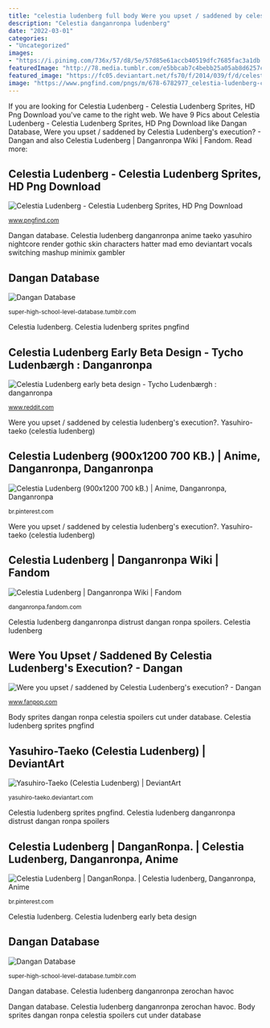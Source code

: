 ```yaml
---
title: "celestia ludenberg full body Were you upset / saddened by celestia ludenberg&#039;s execution?"
description: "Celestia danganronpa ludenberg"
date: "2022-03-01"
categories:
- "Uncategorized"
images:
- "https://i.pinimg.com/736x/57/d8/5e/57d85e61accb40519dfc7685fac3a1db.jpg"
featuredImage: "http://78.media.tumblr.com/e5bbcab7c4bebb25a05ab8d6257cdbee/tumblr_inline_mrabfecnOB1qz4rgp.png"
featured_image: "https://fc05.deviantart.net/fs70/f/2014/039/f/d/celestia_ludenberg_by_weslyv8_d6en0kz_by_yasuhiro_taeko-d75nvao.png"
image: "https://www.pngfind.com/pngs/m/678-6782977_celestia-ludenberg-celestia-ludenberg-sprites-hd-png-download.png"
---
```


If you are looking for Celestia Ludenberg - Celestia Ludenberg Sprites, HD Png Download you've came to the right web. We have 9 Pics about Celestia Ludenberg - Celestia Ludenberg Sprites, HD Png Download like Dangan Database, Were you upset / saddened by Celestia Ludenberg&#039;s execution? - Dangan and also Celestia Ludenberg | Danganronpa Wiki | Fandom. Read more:

## Celestia Ludenberg - Celestia Ludenberg Sprites, HD Png Download

![Celestia Ludenberg - Celestia Ludenberg Sprites, HD Png Download](https://www.pngfind.com/pngs/m/678-6782977_celestia-ludenberg-celestia-ludenberg-sprites-hd-png-download.png "Celestia ludenberg danganronpa anime taeko yasuhiro nightcore render gothic skin characters hatter mad emo deviantart vocals switching mashup minimix gambler")

<small>www.pngfind.com</small>

Dangan database. Celestia ludenberg danganronpa anime taeko yasuhiro nightcore render gothic skin characters hatter mad emo deviantart vocals switching mashup minimix gambler

## Dangan Database

![Dangan Database](http://78.media.tumblr.com/e5bbcab7c4bebb25a05ab8d6257cdbee/tumblr_inline_mrabfecnOB1qz4rgp.png "Celestia ludenberg danganronpa yasuhiro taeko")

<small>super-high-school-level-database.tumblr.com</small>

Celestia ludenberg. Celestia ludenberg sprites pngfind

## Celestia Ludenberg Early Beta Design - Tycho Ludenbærgh : Danganronpa

![Celestia Ludenberg early beta design - Tycho Ludenbærgh : danganronpa](https://i.redd.it/srtwxau59xz41.png "Celestia ludenberg sprites pngfind")

<small>www.reddit.com</small>

Were you upset / saddened by celestia ludenberg&#039;s execution?. Yasuhiro-taeko (celestia ludenberg)

## Celestia Ludenberg (900x1200 700 KB.) | Anime, Danganronpa, Danganronpa

![Celestia Ludenberg (900x1200 700 kB.) | Anime, Danganronpa, Danganronpa](https://i.pinimg.com/736x/57/d8/5e/57d85e61accb40519dfc7685fac3a1db.jpg "Yasuhiro-taeko (celestia ludenberg)")

<small>br.pinterest.com</small>

Were you upset / saddened by celestia ludenberg&#039;s execution?. Yasuhiro-taeko (celestia ludenberg)

## Celestia Ludenberg | Danganronpa Wiki | Fandom

![Celestia Ludenberg | Danganronpa Wiki | Fandom](https://vignette.wikia.nocookie.net/danganronpa/images/6/66/Celestia_Ludenberg_Illustration.png/revision/latest?cb=20170601123643 "Celestia ludenberg")

<small>danganronpa.fandom.com</small>

Celestia ludenberg danganronpa distrust dangan ronpa spoilers. Celestia ludenberg

## Were You Upset / Saddened By Celestia Ludenberg&#039;s Execution? - Dangan

![Were you upset / saddened by Celestia Ludenberg&#039;s execution? - Dangan](http://images6.fanpop.com/image/polls/1399000/1399852_1405990361564_full.jpg?v=1405990374 "Celestia ludenberg (900x1200 700 kb.)")

<small>www.fanpop.com</small>

Body sprites dangan ronpa celestia spoilers cut under database. Celestia ludenberg sprites pngfind

## Yasuhiro-Taeko (Celestia Ludenberg) | DeviantArt

![Yasuhiro-Taeko (Celestia Ludenberg) | DeviantArt](https://fc05.deviantart.net/fs70/f/2014/039/f/d/celestia_ludenberg_by_weslyv8_d6en0kz_by_yasuhiro_taeko-d75nvao.png "Celestia ludenberg")

<small>yasuhiro-taeko.deviantart.com</small>

Celestia ludenberg sprites pngfind. Celestia ludenberg danganronpa distrust dangan ronpa spoilers

## Celestia Ludenberg | DanganRonpa. | Celestia Ludenberg, Danganronpa, Anime

![Celestia Ludenberg | DanganRonpa. | Celestia ludenberg, Danganronpa, Anime](https://i.pinimg.com/originals/0c/f8/35/0cf83552e841046f676a0facac39f865.jpg "Celestia ludenberg")

<small>br.pinterest.com</small>

Celestia ludenberg. Celestia ludenberg early beta design

## Dangan Database

![Dangan Database](https://66.media.tumblr.com/2ffdeeefc82e9a63bcd92178ac4842ab/2f8d9ad57204aa88-8a/s400x600/ee11c01db4cb3d70dac885cdcc62c6868b542a17.png "Celestia ludenberg danganronpa yasuhiro taeko")

<small>super-high-school-level-database.tumblr.com</small>

Dangan database. Celestia ludenberg danganronpa zerochan havoc

Dangan database. Celestia ludenberg danganronpa zerochan havoc. Body sprites dangan ronpa celestia spoilers cut under database
